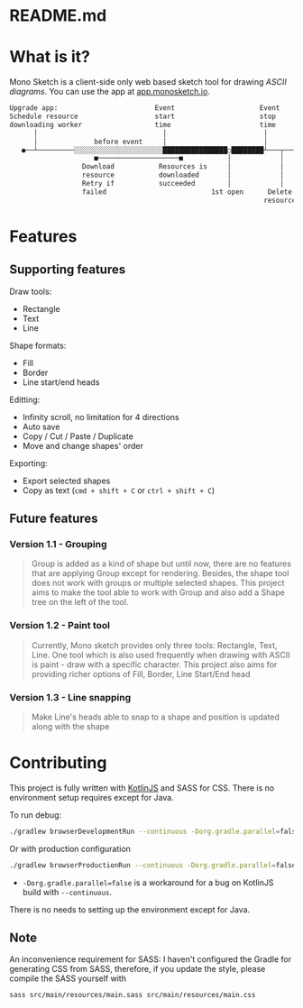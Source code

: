 # README.md

# What is it?

Mono Sketch is a client-side only web based sketch tool for drawing *ASCII diagrams*. You can use the app at [app.monosketch.io](https://app.monosketch.io/). 

```bash
Upgrade app:                        Event                     Event       
Schedule resource                   start                     stop        
downloading worker                  time                      time        
      │                               │                        │          
      │              before event     │                        │          
   ●──┴─────────░░░░░░░░░░░░░░░░░░░░░░████████████████○████████┴───┬─────▶
                     ■────────────────────■           │            │      
                  Download           Resources is     │            │      
                  resource           downloaded       │            │      
                  Retry if           succeeded        │            │      
                  failed                          1st open      Delete    
                                                               resources
```

# Features

## Supporting features

Draw tools:

- Rectangle
- Text
- Line

Shape formats:

- Fill
- Border
- Line start/end heads

Editting:

- Infinity scroll, no limitation for 4 directions
- Auto save
- Copy / Cut / Paste / Duplicate
- Move and change shapes' order

Exporting:

- Export selected shapes
- Copy as text (`cmd + shift + C` or `ctrl + shift + C`)

## Future features

### Version 1.1 - Grouping

> Group is added as a kind of shape but until now, there are no features that are applying Group except for rendering. Besides, the shape tool does not work with groups or multiple selected shapes. 
This project aims to make the tool able to work with Group and also add a Shape tree on the left of the tool.
> 

### Version 1.2 - Paint tool

> Currently, Mono sketch provides only three tools: Rectangle, Text, Line. One tool which is also used frequently when drawing with ASCII is paint - draw with a specific character.
This project also aims for providing richer options of Fill, Border, Line Start/End head
> 

### Version 1.3 - Line snapping

> Make Line's heads able to snap to a shape and position is updated along with the shape
> 

# Contributing

This project is fully written with [KotlinJS](https://kotlinlang.org/docs/js-overview.html) and SASS for CSS. There is no environment setup requires except for Java.

To run debug:

```bash
./gradlew browserDevelopmentRun --continuous -Dorg.gradle.parallel=false
```

Or with production configuration

```bash
./gradlew browserProductionRun --continuous -Dorg.gradle.parallel=false
```

* `-Dorg.gradle.parallel=false` is a workaround for a bug on KotlinJS build with `--continuous`.

There is no needs to setting up the environment except for Java.

## Note

An inconvenience requirement for SASS: I haven't configured the Gradle for generating CSS from SASS, therefore, if you update the style, please compile the SASS yourself with

```
sass src/main/resources/main.sass src/main/resources/main.css
```
